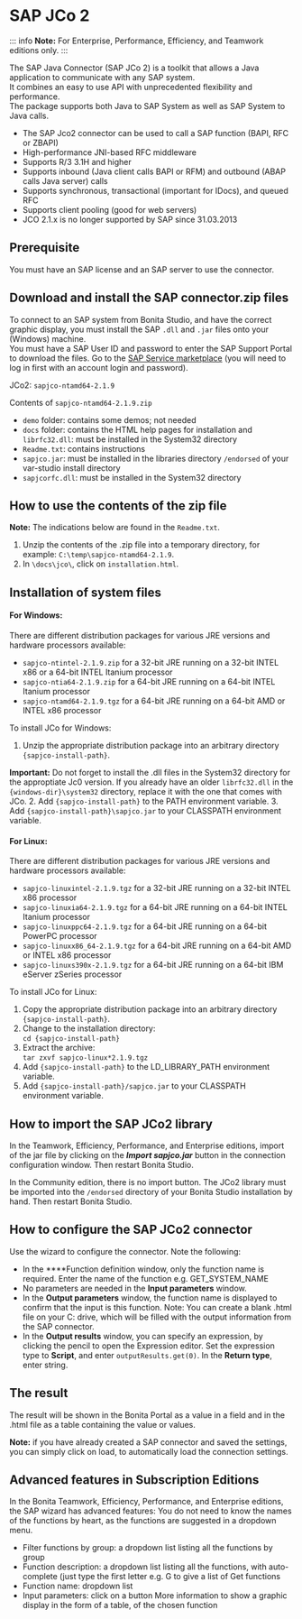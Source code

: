 # SAP JCo 2

::: info
**Note:** For Enterprise, Performance, Efficiency, and Teamwork editions only.
:::

The SAP Java Connector (SAP JCo 2) is a toolkit that allows a Java application to communicate with any SAP system.  
It combines an easy to use API with unprecedented flexibility and performance.  
The package supports both Java to SAP System as well as SAP System to Java calls.

* The SAP Jco2 connector can be used to call a SAP function (BAPI, RFC or ZBAPI)
* High-performance JNI-based RFC middleware
* Supports R/3 3.1H and higher
* Supports inbound (Java client calls BAPI or RFM) and outbound (ABAP calls Java server) calls
* Supports synchronous, transactional (important for IDocs), and queued RFC
* Supports client pooling (good for web servers)
* JCO 2.1.x is no longer supported by SAP since 31.03.2013

## Prerequisite

You must have an SAP license and an SAP server to use the connector.

## Download and install the SAP connector.zip files

To connect to an SAP system from Bonita Studio, and have the correct graphic display, you must install the SAP `.dll` and `.jar` files onto your (Windows) machine.  
You must have a SAP User ID and password to enter the SAP Support Portal to download the files. Go to the [SAP Service marketplace](http://service.sap.com/connectors) (you will need to log in first with an account login and password).

JCo2: `sapjco-ntamd64-2.1.9`

Contents of `sapjco-ntamd64-2.1.9.zip`

* `demo` folder: contains some demos; not needed
* `docs` folder: contains the HTML help pages for installation and `librfc32.dll`: must be installed in the System32 directory
* `Readme.txt`: contains instructions
* `sapjco.jar`: must be installed in the libraries directory `/endorsed` of your var-studio install directory
* `sapjcorfc.dll`: must be installed in the System32 directory

## How to use the contents of the zip file

**Note:** The indications below are found in the `Readme.txt`.

1. Unzip the contents of the .zip file into a temporary directory, for example: `C:\temp\sapjco-ntamd64-2.1.9`.
2. In `\docs\jco\`, click on `installation.html`.

## Installation of system files

#### For Windows:

There are different distribution packages for various JRE versions and hardware processors available:

* `sapjco-ntintel-2.1.9.zip` for a 32-bit JRE running on a 32-bit INTEL x86 or a 64-bit INTEL Itanium processor
* `sapjco-ntia64-2.1.9.zip` for a 64-bit JRE running on a 64-bit INTEL Itanium processor
* `sapjco-ntamd64-2.1.9.tgz` for a 64-bit JRE running on a 64-bit AMD or INTEL x86 processor

To install JCo for Windows:

1. Unzip the appropriate distribution package into an arbitrary directory `{sapjco-install-path}`.   

**Important:** Do not forget to install the .dll files in the System32 directory for the approptiate Jc0 version.
If you already have an older `librfc32.dll` in the `{windows-dir}\system32` directory, replace it with the one that comes with JCo.
2. Add `{sapjco-install-path}` to the PATH environment variable.
3. Add `{sapjco-install-path}\sapjco.jar` to your CLASSPATH environment variable.

#### For Linux:

There are different distribution packages for various JRE versions and hardware processors available:

* `sapjco-linuxintel-2.1.9.tgz` for a 32-bit JRE running on a 32-bit INTEL x86 processor
* `sapjco-linuxia64-2.1.9.tgz` for a 64-bit JRE running on a 64-bit INTEL Itanium processor
* `sapjco-linuxppc64-2.1.9.tgz` for a 64-bit JRE running on a 64-bit PowerPC processor
* `sapjco-linuxx86_64-2.1.9.tgz` for a 64-bit JRE running on a 64-bit AMD or INTEL x86 processor
* `sapjco-linuxs390x-2.1.9.tgz` for a 64-bit JRE running on a 64-bit IBM eServer zSeries processor

To install JCo for Linux:

1. Copy the appropriate distribution package into an arbitrary directory `{sapjco-install-path}`.
2. Change to the installation directory:   
`cd {sapjco-install-path}`
3. Extract the archive:   
`tar zxvf sapjco-linux*2.1.9.tgz `
4. Add `{sapjco-install-path}` to the LD\_LIBRARY\_PATH environment variable.
5. Add `{sapjco-install-path}/sapjco.jar` to your CLASSPATH environment variable.

## How to import the SAP JCo2 library

In the Teamwork, Efficiency, Performance, and Enterprise editions, import of the jar file by clicking on the **_Import sapjco.jar_** button in the connection configuration window. Then restart Bonita Studio.

In the Community edition, there is no import button. The JCo2 library must be imported into the `/endorsed` directory of your Bonita Studio installation by hand. Then restart Bonita Studio.

## How to configure the SAP JCo2 connector

Use the wizard to configure the connector. Note the following:

* In the ****Function definition window, only the function name is required. Enter the name of the function e.g. GET\_SYSTEM\_NAME
* No parameters are needed in the **Input parameters** window.
* In the **Output parameters** window, the function name is displayed to confirm that the input is this function. Note:
You can create a blank .html file on your C: drive, which will be filled with the output information from the SAP connector.
* In the **Output results** window, you can specify an expression, by clicking the pencil to open the Expression editor.
Set the expression type to **Script**, and enter `outputResults.get(0)`. In the **Return type**, enter string.

## The result

The result will be shown in the Bonita Portal as a value in a field and in the .html file as a table containing the value or values.

**Note:** if you have already created a SAP connector and saved the settings, you can simply click on load, to automatically load the connection settings.

## Advanced features in Subscription Editions

In the Bonita Teamwork, Efficiency, Performance, and Enterprise editions, the SAP wizard has advanced features: You do not need to know the names of the functions by heart, as the functions are suggested in a dropdown menu.

* Filter functions by group: a dropdown list listing all the functions by group
* Function description: a dropdown list listing all the functions, with auto-complete (just type the first letter e.g. G to give a list of Get functions
* Function name: dropdown list
* Input parameters: click on a button More information to show a graphic display in the form of a table, of the chosen function
